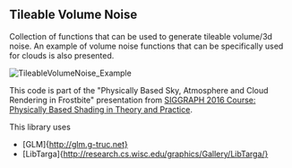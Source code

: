 Tileable Volume Noise
---------------------

Collection of functions that can be used to generate tileable volume/3d noise. An example of volume noise functions that can be specifically used for clouds is also presented.

![TileableVolumeNoise_Example](https://github.com/sebh/TileableVolumeNoise/raw/master/Examples/noiseErosionPacked.jpg)

This code is part of the "Physically Based Sky, Atmosphere and Cloud Rendering in Frostbite" presentation from [SIGGRAPH 2016 Course: Physically Based Shading in Theory and Practice](http://blog.selfshadow.com/publications/s2016-shading-course/).

This library uses
 - [GLM]{http://glm.g-truc.net}
 - [LibTarga]{http://research.cs.wisc.edu/graphics/Gallery/LibTarga/}
